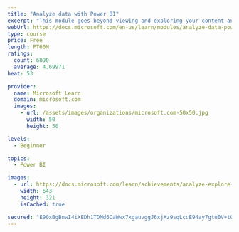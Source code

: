 ```yaml
---
title: "Analyze data with Power BI"
excerpt: "This module goes beyond viewing and exploring your content and explains how to interact with it by working with reports and dashboards to uncover and share new business insights."
webUrl: https://docs.microsoft.com/en-us/learn/modules/analyze-data-power-bi/
type: course
price: Free
length: PT60M
ratings:
  count: 6890
  average: 4.69971
heat: 53

provider:
  name: Microsoft Learn
  domain: microsoft.com
  images:
    - url: /assets/images/organizations/microsoft.com-50x50.jpg
      width: 50
      height: 50

levels:
  - Beginner

topics:
  - Power BI

images:
  - url: https://docs.microsoft.com/learn/achievements/analyze-explore-data-power-bi-social.png
    width: 643
    height: 321
    isCached: true

secured: "E90xBgBnwI4iXEDh1TDMd6CaWwx7xgauvggJ6xjXz9sqLcuE94ay7gtu0V+tORKBv6H1dKFqB28pgdQGy59QyFUeqQEQ5/r6SHwstBl1+BqAE/PrDezGOKqswiHGZJmRmqZczKu1oTeQAsy4tEN1QD7Iicw15OXa2kaBBffIb2kSyQobnRJ88WGIWjc4Lh5HqjqMLxZqnQ0zQAIPBYFDWFYX8YG2ul111v7zpYX2rNBDfW1swg9RWRwGlRxdqWGHPXeEwHf6WH3/6DJfsBKWpEa8LZU140LAwfZtqsu1vaIjU+cvhpatRpfQ93NXuWVi0tu2KL61DRxbINYRRLENJt1tL99zeaKzGrotdwHJnB4H0zxqqkSVSe+9lKuWD8sOnza8vsgDXtmapo5FSXTV1soghwbsSxWfk16p2sKJTlE=;vGPZ8fFBf700JO+RUnsCCg=="
---
```


